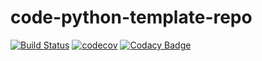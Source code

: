 # code-python-template-repo

[![Build Status](https://travis-ci.org/dev-11/django-sandbox.svg?branch=master)](https://travis-ci.org/dev-11/django-sandbox)
[![codecov](https://codecov.io/gh/dev-11/django-sandbox/branch/master/graph/badge.svg)](https://codecov.io/gh/dev-11/django-sandbox)
[![Codacy Badge](https://app.codacy.com/project/badge/Grade/9f159f87bb9e4bd2ade5393aec7fc626)](https://www.codacy.com/manual/dev-11/django-sandbox?utm_source=github.com&amp;utm_medium=referral&amp;utm_content=dev-11/django-sandbox&amp;utm_campaign=Badge_Grade)


